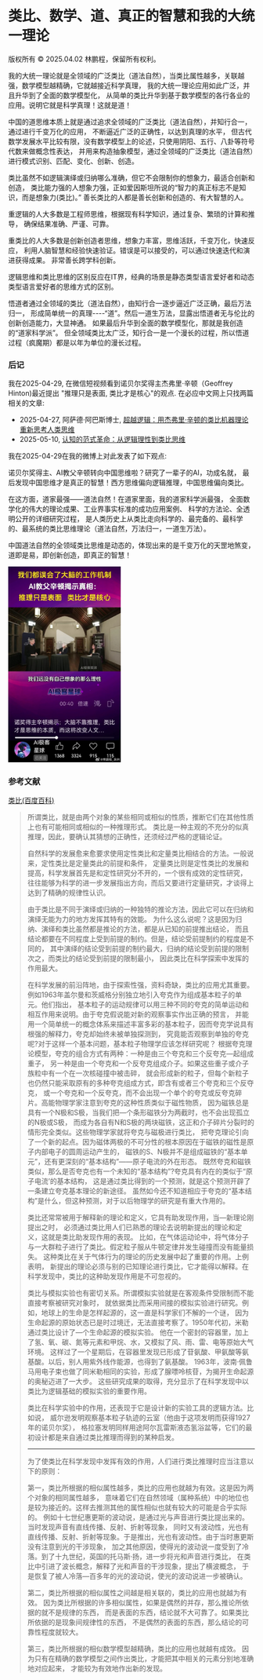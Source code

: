 # 类比、数学、道、真正的智慧和我的大统一理论

版权所有 © 2025.04.02 林鹏程，保留所有权利。

我的大统一理论就是全领域的广泛类比（道法自然），当类比属性越多，关联越强，数学模型越精确，它就越接近科学真理，
我的大统一理论应用如此广泛，并且升华到了全面的数学模型化，
从简单的类比升华到基于数学模型的各行各业的应用。说明它就是科学真理！这就是道！

中国的道思维本质上就是通过追求全领域的广泛类比（道法自然），并知行合一，通过进行千变万化的应用，
不断逼近广泛的正确性，以达到真理的水平，
但古代数学发展水平比较有限，没有数学模型上的论述，只使用阴阳、五行、八卦等符号代数来做概念性表达，
并用来构造抽象模型，通过全领域的广泛类比（道法自然）进行模式识别、匹配、变化、创新、创造。

类比虽然不如逻辑演绎或归纳哪么准确，但它不会限制你的想象力，最适合创新和创造，
类比能力强的人想象力强，正如爱因斯坦所说的“智力的真正标志不是知识，而是想象力(类比)。”
善长类比的人都是善长创新和创造的、有大智慧的人。

重逻辑的人大多数是工程师思维，根据现有科学知识，通过复杂、繁琐的计算和推导，
确保结果准确、严谨、可靠。

重类比的人大多数是创新创造者思维，想象力丰富，思维活跃，千变万化，快速反应，
利用人脑智慧和经验快速验证。错误是可以接受的，可以通过快速迭代和演进获得成果。
非常善长跨学科创新。

逻辑思维和类比思维的区别反应在IT界，经典的场景是静态类型语言爱好者和动态类型语言爱好者的思维方式的区别。

悟道者通过全领域的类比（道法自然），由知行合一逐步逼近广泛正确，最后万法归一，
形成简单统一的真理----“道”。然后一道生万法，显露出悟道者无与伦比的创新创造能力，大显神通。
如果最后升华到全面的数学模型化，那就是我创造的“道家科学派”。
但全领域类比太广泛，知行合一是一个漫长的过程，所以悟道过程（疯魔期）都是以年为单位的漫长过程。

### 后记

我在2025-04-29, 在微信短视频看到诺贝尔奖得主杰弗里·辛顿（Geoffrey Hinton)最近提出
"推理只是表面, 类比才是核心"的观点. 在必应中文网上只找两篇相关的文章:

- 2025-04-27, 阿萨德·阿巴斯博士, [超越逻辑：用杰弗里·辛顿的类比机器理论重新思考人类思维](https://www.unite.ai/zh-CN/beyond-logic-rethinking-human-thought-with-geoffrey-hintons-analogy-machine-theory/)
- 2025-05-10, [认知的范式革命：从逻辑理性到类比思维](https://www.ewbang.com/community/article/details/1000228951.html)

我在2025-04-29在我的微博上对此发表了如下观点:

诺贝尔奖得主、AI教父辛顿转向中国思维啦？研究了一辈子的AI，功成名就，
最后发现中国思维才是真正的智慧！西方思维偏向逻辑推理，中国思维偏向类比。

在这方面，道家最强——道法自然！在道家里面，我的道家科学派最强，
全面数学化的伟大的理论成果、工业界事实标准的成功应用案例、
科学的方法论、全透明公开的详细研究过程，
是人类历史上从类比走向科学的、最完备的、最科学的、最系统的类比思维理论（道法自然，万法归一，一道生万法）。

中国道法自然的全领域类比思维是动态的，体现出来的是千变万化的天罡地煞变，
道即是易，即创新创造，即真正的智慧！

<img src="./image/Hinton_Analogy_over_Logic.jpg" width="230" />

### 参考文献

[类比(百度百科)](https://baike.baidu.com/item/%E7%B1%BB%E6%AF%94/8046866)

> 所谓类比，就是由两个对象的某些相同或相似的性质，推断它们在其他性质上也有可能相同或相似的一种推理形式。
> 类比是一种主观的不充分的似真推理，因此，要确认其猜想的正确性，还须经过严格的逻辑论证。
> 
> 自然科学的发展愈来愈要求使用定性类比和定量类比相结合的方法。一般说来，定性类比是定量类此的前提和条件，
> 定量类比则是定性类比的发展和提高，科学发展首先是和定性研究分不开的，一个很有成效的定性研究，
> 往往能够为科学的进一步发展指出方向，而后又要进行定量研究，才谈得上达到了精确的规律性认识。
>
> 由于类比是不同于演绎或归纳的一种独特的推论方法，因此它可以在归纳和演绎无能为力的地方发挥其特有的效能。
> 为什么这么说呢？这是因为归纳、演绎和类比虽然都是推论的方法，都是从已知的前提推出结论，
> 而且结论都要在不同程度上受到前提的制约。但是，结论受前提制约的程度是不同的，
> 其中演绎的结论受到前提的制约最大，归纳的结论受到前提的限制次之，而类比的结论受到前提的限制最小，
> 因此类比在科学探索中发挥的作用最大。
> 
> 在科学发展的前沿阵地，由于探索性强，资料奇缺，类比的应用尤其重要。
> 例如1963年盖尔曼和茨威格分别独立地引入夸克作为组成基本粒子的单元。他们指出，
> 基本粒子的运动规律可以用三种不同的夸克的简单运动和相互作用来说明。由于夸克假说能对新的观察事实作出正确的预言，
> 并能用一个简单统一的概念体系来描述丰富多彩的基本粒子，因而夸克学说具有根强的解释力，夸克却始终未被单独探测到，
> 究竟能否观察到单独的夸克呢?对于这样一个基本问题，基本粒子物理学应该怎样研究呢？
> 根据夸克理论模型，夸克的组合方式有两种：一种是由三个夸克和三个反夸克—起组成重子，
> 另一种是由一个夸克和一个反夸克组成介子。如果这些重子或介子族粒中有一个在一次核碰撞中被击碎，
> 就会形成新的粒子，但每个新粒子也仍然只能采取原有的多种夸克组成方式，即含有或者三个夸克和三个反夺克，
> 或一个夸克和一个反夸克，而不会出现一个单个的夸克或反夸克碎片。高能物理学家注意到夸克的这种性质类似于磁性物质，
> 因为磁铁总是具有一个N极和S极，当我们把—个条形磁铁分为两截时，也不会出现孤立的N极或S极，
> 而成为各自有N和S极的两块磁铁，这正和介子碎片分裂时的情形完全类似。这些物理学家就将夸克与磁极进行类比，
> 把夸克理论引向了一个新的起点。因为磁体两极的不可分性的根本原因在于磁铁的磁性是原子内部电子的圆周运动产生的，
> 磁铁的S、N极并不是组成磁铁的“基本单元”，还有更深刻的“基本结构”——原子电流的外在形态。
> 既然夸克和磁铁类似，那么是否夸克也有一个未知的“基本结构”?夸克具有内在的类似于“原子电流’的基本结构，
> 这是通过类比得到的一个预测，就是这个预测开辟了一条建立夸克基本理论的新途径。
> 虽然如今还不知道相应于夸克的“基本结构”是什么，但这种预测，对于以后物理学的研究是有重大作用的。
> 
> 类比还常常被用于解释新的理论和定义，它具有助发现作用，当—新理论刚提出之时，
> 必须通过类比用人们已熟悉的理论去说明新提出的理论和定义，这就是类比助发现作用的表现。
> 比如，在气体运动论中，将气体分子与一大群粒子进行了类比。假定粒子服从牛顿定律并发生碰撞而没有能量损失。
> 这种类比在关于气体行为的理论的历史发展中起了重要的作用。上例表明，
> 新提出的理论必须与别的已知理论进行类比，它才能得以解释。在科学发现中，类比的这种助发现作用是不可忽视的。
> 
> 类比与模拟实验也有密切关系。所谓模拟实验就是在客观条件受限制而不能直接考察被研究对象时，
> 就依据类比而采用间接的模拟实验进行研究。例如，地球上的生命是怎样起源的，这一直是科学家们不解的一个谜，
> 因为生命起源的原始状态已是时过境迁，无法直接考察了。1950年代初，米勒通过类比设计了—个生命起源的模拟实验。
> 他在一个密封的容器里，加上了氢、氧、碳、氮等元素和甲烷、水，又模拟了风、雨、雷、电等原始大气环境。
> 这样过了一个星期后，在容器里发现已形成了苷氨酸、甲氨酸等氨基酸。以后，别人用紫外线作能源，也得到了氨基酸。
> 1963年，波南·佩鲁马用电子束也做了同米勒相同的实验，形成了腺嘌呤核苷，为揭开生命起源的奥秘迈进了一大步。
> 这些研究成果的取得，充分显示了在科学发现中以类比为逻辑基础的模拟实验的重要作用。
> 
> 类比在科学实验中的作用，还表现于它是设计新的实验工具的逻辑方法。比如说，
> 威尔逊发明观察基本粒子轨迹的云室（他由于这项发明而获得1927年的诺贝尔奖），
> 格拉塞发明同样用途阿尔瓦雷斯液态氢浴盆等，它们的最初设计都是来自通过类比推理而得到的某种启发。
> 
> -------
> 
> 为了使类比在科学发现中发挥有效的作用，人们进行类比推理时应当注意以下的原则：
> 
> 第一，类比所根据的相似属性越多，类比的应用也就越为有效。这是因为两个对象的相同属性越多，
> 意味着它们在自然领域（属种系统）中的地位也是较为接近的。这样去推测其他的属性相似也就有较大的可能是合乎实际的。
> 例如十七世纪惠更斯的波动说，是通过光与声音进行类比提出来的。当时发现声音有直线传播、反射、折射等现象，
> 同时又有波动性，光也有直线传播、反射、折射等现象。于是推出，光也有波动性。由于当时惠更斯没有注意到光的干涉现象，
> 加之其他原因，使得光的波动说一度受到了冷落。到了十九世纪，英国的托马斯·扬，进一步将光和声音进行类比，
> 在类比中引进了波长概念，解释了光和声音的干涉现象，提出了横波概念，
> 于是恢复了被人冷落—百多年的光的波动说，使光的波动说进一步被确认。
> 
> 第二，类比所根据的相似属性之间越是相关联的，类比的应用也就越为有效。
> 因为类比所根据的许多相似属性，如果是偶然的并存，那么推论所依据的就不是规律的东西，
> 而是表面的东西，结论就不大可靠了。如果类比所依据的是现象间规律性的东西，
> 不是偶然的表面的东西，那么结论的可靠性程度就较大。
> 
> 第三，类比所根据的相似数学模型越精确，类比的应用也就越有成效。
> 因为只有在精确的数学模型之间作出类比，才能把其中相关的元素分别地准确地对应起来，
> 才能较为有效地作出新的发现。
